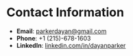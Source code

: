 # Contact Information

- **Email**: [parkerdayan@gmail.com](mailto:parkerdayan@gmail.com)
- **Phone**: +1 (215)-678-1603
- **LinkedIn**: [linkedin.com/in/dayanparker](https://www.linkedin.com/in/dayanparker)
